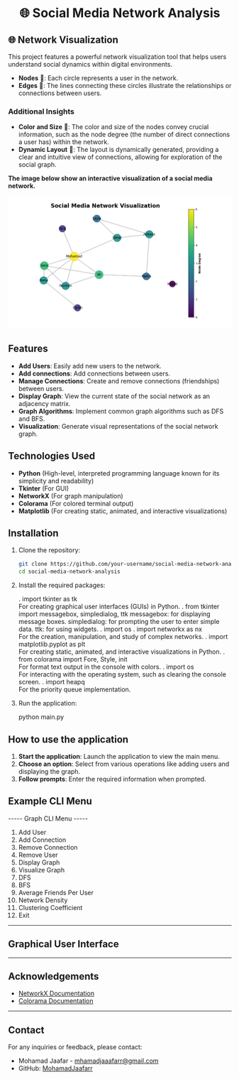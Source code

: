 

<h1 align="center">🌐 Social Media Network Analysis</h1>

## 🌐 Network Visualization

This project features a powerful network visualization tool that helps users understand social dynamics within digital environments. 

- **Nodes** 🌟: Each circle represents a user in the network.
- **Edges** 🔗: The lines connecting these circles illustrate the relationships or connections between users.
  
### Additional Insights
- **Color and Size** 🎨: The color and size of the nodes convey crucial information, such as the node degree (the number of direct connections a user has) within the network.
- **Dynamic Layout** 📐: The layout is dynamically generated, providing a clear and intuitive view of connections, allowing for exploration of the social graph.

**The image below show an interactive visualization of a social media network.**

![Social Media Network](https://github.com/MohamadJaafarr/Social-Media-Network-FCS-Project/blob/main/Social%20Media%20Network.PNG?raw=true)



## Features

- **Add Users**: Easily add new users to the network.
- **Add connections**: Add connections between users.
- **Manage Connections**: Create and remove connections (friendships) between users.
- **Display Graph**: View the current state of the social network as an adjacency matrix.
- **Graph Algorithms**: Implement common graph algorithms such as DFS and BFS.
- **Visualization**: Generate visual representations of the social network graph.

## Technologies Used

- **Python** (High-level, interpreted programming language known for its simplicity and readability)
- **Tkinter** (For GUI)
- **NetworkX** (For graph manipulation)
- **Colorama** (For colored terminal output)
- **Matplotlib** (For creating static, animated, and interactive visualizations)

## Installation

1. Clone the repository:
   ```bash
   git clone https://github.com/your-username/social-media-network-analysis.git
   cd social-media-network-analysis

2. Install the required packages:
   
     . import tkinter as tk  
        For creating graphical user interfaces (GUIs) in Python.
     . from tkinter import messagebox, simpledialog, ttk
        messagebox: for displaying message boxes.
        simpledialog: for prompting the user to enter simple data.
        ttk: for using widgets.
     . import os
     . import networkx as nx   
        For the creation, manipulation, and study of complex networks.
     . import matplotlib.pyplot as plt   
        For creating static, animated, and interactive visualizations in Python.
     . from colorama import Fore, Style, init   
        For format text output in the console with colors.
     . import os  
        For interacting with the operating system, such as clearing the console screen.
     . import heapq   
        For the priority queue implementation.

3. Run the application:

      python main.py


## How to use the application

1. **Start the application**: Launch the application to view the main menu.
2. **Choose an option**: Select from various operations like adding users and displaying the graph.
3. **Follow prompts**: Enter the required information when prompted.

## Example CLI Menu

----- Graph CLI Menu -----
1. Add User
2. Add Connection
3. Remove Connection
4. Remove User
5. Display Graph
6. Visualize Graph
7. DFS
8. BFS
9. Average Friends Per User
10. Network Density
11. Clustering Coefficient
12. Exit
---------------------------

## Graphical User Interface
---------------------------
## Acknowledgements

- [NetworkX Documentation](https://networkx.org/documentation/stable/)
- [Colorama Documentation](https://pypi.org/project/colorama/)
---------------------------

## Contact

For any inquiries or feedback, please contact:

- Mohamad Jaafar - [mhamadjaaafarr@gmail.com](mailto:your-email@example.com)
- GitHub: [ MohamadJaafarr ](https://github.com/MohamadJaafarr/Social-Media-Network-FCS-Project)




